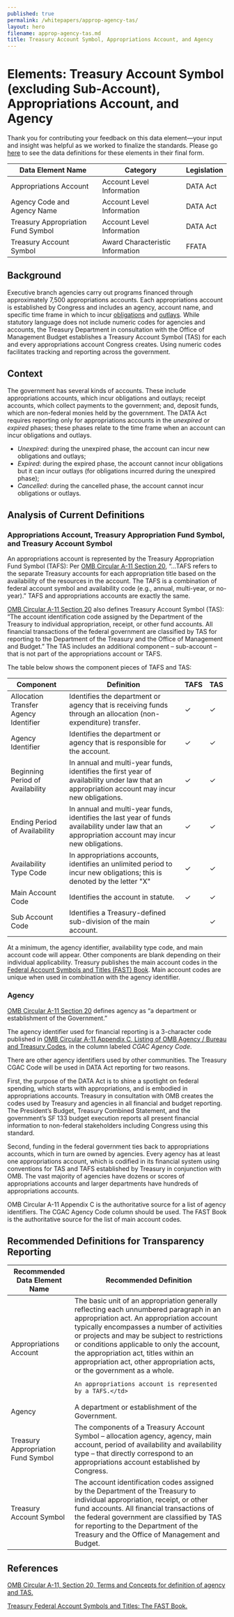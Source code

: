 ```yaml
---
published: true
permalink: /whitepapers/approp-agency-tas/
layout: hero
filename: approp-agency-tas.md
title: Treasury Account Symbol, Appropriations Account, and Agency
---
```


# Elements: Treasury Account Symbol (excluding Sub-Account), Appropriations Account, and Agency

Thank you for contributing your feedback on this data element—your input and insight was helpful as we worked to finalize the standards. Please go [here](https://max.gov/maxportal/assets/public/offm/DataStandardsFinal.htm "Federal Spending Transparency Standards") to see the data definitions for these elements in their final form.

<table>
  <thead>
    <tr>
      <th scope ="col">Data Element Name</th>
      <th scope ="col">Category</th>
      <th scope="col">Legislation</th>
    </tr>
  </thead>
  <tr>
    <td>Appropriations Account</td>
    <td>Account Level Information</td>
    <td>DATA Act</td>
  </tr>
  <tr>
    <td>Agency Code and Agency Name</td>
    <td>Account Level Information</td>
    <td>DATA Act</td>
  </tr>
  <tr>
    <td>Treasury Appropriation Fund Symbol</td>
    <td>Account Level Information</td>
    <td>DATA Act</td>
  </tr>
  <tr>
    <td>Treasury Account Symbol</td>
    <td>Award Characteristic Information</td>
    <td>FFATA</td>
  </tr>
</table>

## Background

Executive branch agencies carry out programs financed through approximately 7,500 appropriations accounts.  Each appropriations account is established by Congress and includes an agency, account name, and specific time frame in which to incur [obligations](/whitepapers/obligation/) and [outlays](/whitepapers/outlay/).  While statutory language does not include numeric codes for agencies and accounts, the Treasury Department in consultation with the Office of Management Budget establishes a Treasury Account Symbol (TAS) for each and every appropriations account Congress creates.  Using numeric codes facilitates tracking and reporting across the government.

## Context

The government has several kinds of accounts.  These include appropriations accounts, which incur obligations and outlays; receipt accounts, which collect payments to the government; and, deposit funds, which are non-federal monies held by the government.  The DATA Act requires reporting only for appropriations accounts in the _unexpired_ or _expired_ phases; these phases relate to the time frame when an account can incur obligations and outlays.

* _Unexpired_: during the unexpired phase, the account can incur new obligations and outlays;
* _Expired_: during the expired phase, the account cannot incur obligations but it can incur outlays (for obligations incurred during the unexpired phase);
* _Cancelled_: during the cancelled phase, the account cannot incur obligations or outlays.

## Analysis of Current Definitions

### Appropriations Account, Treasury Appropriation Fund Symbol, and Treasury Account Symbol

An appropriations account is represented by the Treasury Appropriation Fund Symbol (TAFS):  Per [OMB Circular A-11 Section 20](https://www.whitehouse.gov/sites/default/files/omb/assets/a11_current_year/s20.pdf), “…TAFS refers to the separate Treasury accounts for each appropriation title based on the availability of the resources in the account. The TAFS is a combination of federal account symbol and availability code (e.g., annual, multi-year, or no-year).”  TAFS and appropriations accounts are exactly the same.

[OMB Circular A-11 Section 20](https://www.whitehouse.gov/sites/default/files/omb/assets/a11_current_year/s20.pdf) also defines Treasury Account Symbol (TAS):  “The account identification code assigned by the Department of the Treasury to individual appropriation, receipt, or other fund accounts.  All financial transactions of the federal government are classified by TAS for reporting to the Department of the Treasury and the Office of Management and Budget.”  The TAS includes an additional component – sub-account – that is not part of the appropriations account or TAFS.

The table below shows the component pieces of TAFS and TAS:

<table>
  <thead>
    <tr>
      <th scope="col">Component</th>
      <th scope="col">Definition</th>
      <th scope="col">TAFS</th>
      <th scope="col">TAS</th>
    </tr>
  </thead>
  <tr>
    <td>Allocation Transfer Agency Identifier</td>
    <td>Identifies the department or agency that is receiving funds through an allocation (non-expenditure) transfer.</td>
    <td>&#10003;</td>
    <td>&#10003;</td>
  </tr>
  <tr>
    <td>Agency Identifier</td>
    <td>Identifies the department or agency that is responsible for the account.</td>
    <td>&#10003;</td>
    <td>&#10003;</td>
  </tr>
  <tr>
    <td>Beginning Period of Availability</td>
    <td>In annual and multi-year funds, identifies the first year of availability under law that an appropriation account may incur new obligations.</td>
    <td>&#10003;</td>
    <td>&#10003;</td>
  </tr>
  <tr>
    <td>Ending Period of Availability</td>
    <td>In annual and multi-year funds, identifies the last year of funds availability under law that an appropriation account may incur new obligations.</td>
    <td>&#10003;</td>
    <td>&#10003;</td>
  </tr>
  <tr>
    <td>Availability Type Code</td>
    <td>In appropriations accounts, identifies an unlimited period to incur new obligations; this is denoted by the letter "X"</td>
    <td>&#10003;</td>
    <td>&#10003;</td>
  </tr>
  <tr>
    <td>Main Account Code</td>
    <td>Identifies the account in statute.</td>
    <td>&#10003;</td>
    <td>&#10003;</td>
  </tr>
  <tr>
    <td>Sub Account Code</td>
    <td>Identifies a Treasury-defined sub-division of the main account.</td>
    <td></td>
    <td>&#10003;</td>
  </tr>
</table>

At a minimum, the agency identifier, availability type code, and main account code will appear.  Other components are blank depending on their individual applicability.  Treasury publishes the main account codes in the [Federal Account Symbols and Titles (FAST) Book](http://www.fiscal.treasury.gov/fsreports/ref/fastBook/fastbook_home.htm).  Main account codes are unique when used in combination with the agency identifier.

### Agency

[OMB Circular A-11 Section 20](https://www.whitehouse.gov/sites/default/files/omb/assets/a11_current_year/s20.pdf) defines agency as “a department or establishment of the Government.”

The agency identifier used for financial reporting is a 3-character code published in [OMB Circular A-11 Appendix C, Listing of OMB Agency / Bureau and Treasury Codes](https://www.whitehouse.gov/sites/default/files/omb/assets/a11_current_year/app_c.pdf), in the column labeled _CGAC Agency Code_.

There are other agency identifiers used by other communities.  The Treasury CGAC Code will be used in DATA Act reporting for two reasons.

First, the purpose of the DATA Act is to shine a spotlight on federal spending, which starts with appropriations, and is embodied in appropriations accounts.  Treasury in consultation with OMB creates the codes used by Treasury and agencies in all financial and budget reporting.  The President’s Budget, Treasury Combined Statement, and the government’s SF 133 budget execution reports all present financial information to non-federal stakeholders including Congress using this standard.

Second, funding in the federal government ties back to appropriations accounts, which in turn are owned by agencies.  Every agency has at least one appropriations account, which is codified in its financial system using conventions for TAS and TAFS established by Treasury in conjunction with OMB.  The vast majority of agencies have dozens or scores of appropriations accounts and larger departments have hundreds of appropriations accounts.

OMB Circular A-11 Appendix C is the authoritative source for a list of agency identifiers.  The CGAC Agency Code column should be used.  The FAST Book is the authoritative source for the list of main account codes.

## Recommended Definitions for Transparency Reporting

<table>
  <thead>
    <tr>
      <th scope="col">Recommended Data Element Name</th>
      <th scope="col">Recommended Definition</th>
    </tr>
  </thead>
  <tr>
    <td>Appropriations Account</td>
    <td>The basic unit of an appropriation generally reflecting each unnumbered paragraph in an appropriation act.  An appropriation account typically encompasses a number of activities or projects and may be subject to restrictions or conditions applicable to only the account, the appropriation act, titles within an appropriation act, other appropriation acts, or the government as a whole.

    An appropriations account is represented by a TAFS.</td>
  </tr>
  <tr>
    <td>Agency</td>
    <td>A department or establishment of the Government.</td>
  </tr>
  <tr>
    <td>Treasury Appropriation Fund Symbol</td>
    <td>The components of a Treasury Account Symbol – allocation agency, agency, main account, period of availability and availability type – that directly correspond to an appropriations account established by Congress.</td>
  </tr>
  <tr>
    <td>Treasury Account Symbol</td>
    <td>The account identification codes assigned by the Department of the Treasury to individual appropriation, receipt, or other fund accounts.  All financial transactions of the federal government are classified by TAS for reporting to the Department of the Treasury and the Office of Management and Budget.</td>
  </tr>
</table>

## References

[OMB Circular A-11, Section 20, Terms and Concepts for definition of agency and TAS.](https://www.whitehouse.gov/sites/default/files/omb/assets/a11_current_year/s20.pdf)

[Treasury Federal Account Symbols and Titles:  The FAST Book.](http://www.fiscal.treasury.gov/fsreports/ref/fastBook/fastbook_home.htm)
